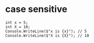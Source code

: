 # case sensitive

    int x = 5;
    int X = 10;
    Console.WriteLine($"x is {x}"); // 5
    Console.WriteLine($"X is {X}"); // 10